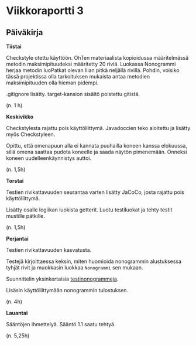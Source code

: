 # Viikkoraportti 3

## Päiväkirja

**Tiistai**

Checkstyle otettu käyttöön. OhTen materiaalista kopioidussa määritelmässä metodin maksimipituudeksi määritetty 20 riviä. Luokassa Nonogrammi herjaa metodin luoPatkat olevan liian pitkä neljällä rivillä. Pohdin, voisiko tässä projektissa olla tarkoituksen mukaista antaa metodien maksimipituuden olla hieman pidempi.

.gitignore lisätty. target-kansion sisältö poistettu gitistä.

(n. 1 h)

**Keskivikko**

Checkstylesta rajattu pois käyttöliittymä. Javadoccien teko aloitettu ja lisätty myös Checkstyleen.

Opittu, että omenapuun alla ei kannata puuhailla koneen kanssa elokuussa, sillä omena saattaa pudota koneelle ja saada näytön pimenemään. Onneksi koneen uudelleenkäynnistys auttoi.

(n. 1,5h)

**Torstai**

Testien rivikattavuuden seurantaa varten lisätty JaCoCo, josta rajattu pois käyttöliittymä.

Lisätty osalle logiikan luokista getterit. Luotu testiluokat ja tehty testit mustille pätkille.

(n. 1,5h)

**Perjantai**

Testien rivikattavuuden kasvatusta.

Testejä kirjoittaessa keksin, miten huomioida nonogrammin alustuksessa tyhjät rivit ja muokkasin luokkaa `Nonogrammi` sen mukaan.

Suunnittelin yksinkertaisia [testinonogrammeja](https://github.com/mkkarl/nonogrammiratkaisija-tiralabra2022/blob/main/nonogrammiratkaisija/Dokumentaatio/Testinonogrammeja.pdf).

Lisäsin käyttöliittymään nonogrammin tulostuksen.

(n. 4h)

**Lauantai**

Sääntöjen ihmettelyä. Sääntö 1.1 saatu tehtyä.

(n. 5,25h)